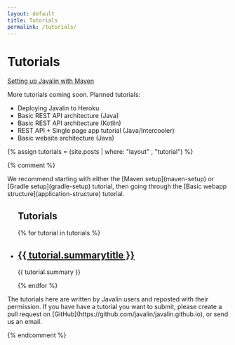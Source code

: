 ```yaml
---
layout: default
title: Tutorials
permalink: /tutorials/
---
```


<h1 class="no-margin-top">Tutorials</h1>

[Setting up Javalin with Maven](/tutorials/maven-setup)

More tutorials coming soon. Planned tutorials:

* Deploying Javalin to Heroku
* Basic REST API architecture (Java)
* Basic REST API architecture (Kotlin)
* REST API + Single page app tutorial (Java/Intercooler)
* Basic website architecture (Java)

{% assign tutorials = (site.posts | where: "layout" , "tutorial") %}

{% comment %}

<div class="tutorials-header" markdown="1">
We recommend starting with either the [Maven setup](maven-setup) or [Gradle setup](gradle-setup) tutorial, then going through the [Basic webapp structure](application-structure) tutorial.
</div>

<div class="tutorial-overview">
    <ul class="tutorial-list">
        <h2>Tutorials</h2>
        {% for tutorial in tutorials %}
        <li class="tutorial-summary">
          <h2><a href="{{ tutorial.url }}">{{ tutorial.summarytitle }}</a></h2>
          <p>{{ tutorial.summary }}</p>
        </li>
        {% endfor %}
    </ul>
</div>
<div class="tutorials-footer" markdown="1">
The tutorials here are written by Javalin users and reposted with their permission.
If you have have a tutorial you want to submit, please create a pull request on [GitHub](https://github.com/javalin/javalin.github.io), or send us an email.
</div>

{% endcomment %}
